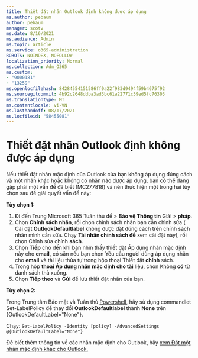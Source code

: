 ```yaml
---
title: Thiết đặt nhãn Outlook định không được áp dụng
ms.author: pebaum
author: pebaum
manager: scotv
ms.date: 8/16/2021
ms.audience: Admin
ms.topic: article
ms.service: o365-administration
ROBOTS: NOINDEX, NOFOLLOW
localization_priority: Normal
ms.collection: Adm_O365
ms.custom:
- "9000181"
- "13259"
ms.openlocfilehash: 84284554151586ff0a22f983d9494f59b4675f92
ms.sourcegitcommit: 4b92c2648ddba3ad3bc61a22771c59ed5fc76303
ms.translationtype: MT
ms.contentlocale: vi-VN
ms.lasthandoff: 08/17/2021
ms.locfileid: "58455081"
---
```

# <a name="default-outlook-label-setting-not-applied"></a>Thiết đặt nhãn Outlook định không được áp dụng

Nếu thiết đặt nhãn mặc định của Outlook của bạn không áp dụng đúng cách và một nhãn khác hoặc không có nhãn nào được áp dụng, bạn có thể đang gặp phải một vấn đề đã biết (MC277818) và nên thực hiện một trong hai tùy chọn sau để giải quyết vấn đề này:

**Tùy chọn 1:**

1. Đi đến Trung Microsoft 365 Tuân thủ để > **Bảo vệ Thông tin** Giải  >  **pháp**.
1. Chọn **Chính sách nhãn**, rồi chọn chính sách nhãn bạn cần chỉnh sửa ( Cài đặt **OutlookDefaultlabel** không được đặt đúng cách trên chính sách nhãn mình cần sửa. Chạy **Tải nhãn chính sách để** xem cài đặt này), rồi chọn Chỉnh sửa chính **sách**.
1. Chọn **Tiếp** cho đến khi bạn nhìn thấy thiết đặt Áp dụng nhãn mặc định này cho **email,** có sẵn nếu bạn chọn Yêu cầu người dùng áp dụng nhãn cho **email** và tài liệu thừa tự trong hộp thoại Thiết đặt **chính** sách.
1. Trong hộp **thoại Áp dụng nhãn mặc định cho tài** liệu, chọn Không **có** từ danh sách thả xuống.
1. Chọn **Tiếp theo** và **Gửi** để lưu thiết đặt nhãn của bạn.

**Tùy chọn 2:**

Trong Trung tâm Bảo mật và Tuân thủ [Powershell](https://docs.microsoft.com/powershell/exchange/connect-to-scc-powershell?view=exchange-ps), hãy sử dụng commandlet Set-LabelPolicy để thay đổi **OutlookDefaultlabel** thành **None** trên {OutlookDefaultLabel="None"}.

Chạy: `Set-LabelPolicy -Identity [policy] -AdvancedSettings @{OutlookDefaultLabel="None"}`

Để biết thêm thông tin về các nhãn mặc định cho Outlook, hãy [xem Đặt một nhãn mặc định khác cho Outlook.](https://docs.microsoft.com/azure/information-protection/rms-client/clientv2-admin-guide-customizations#set-a-different-default-label-for-outlook)